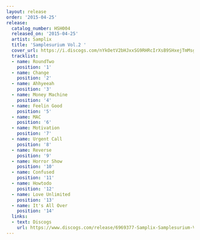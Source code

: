 ```yaml
---
layout: release
order: '2015-04-25'
release:
  catalog_number: HSH004
  released_on: '2015-04-25'
  artist: Samplix
  title: 'Samplesurium Vol.2 '
  cover_url: https://i.discogs.com/nYkOetV2bHJxxSG9RHRcIrXsB9SHxejTmMsgqVHrnHc/rs:fit/g:sm/q:90/h:600/w:600/czM6Ly9kaXNjb2dz/LWRhdGFiYXNlLWlt/YWdlcy9SLTY5Njkz/NzctMTQzMDY1ODMx/NC02ODcyLmpwZWc.jpeg
  tracklist:
  - name: RoundTwo
    position: '1'
  - name: Change
    position: '2'
  - name: Ahhyeeah
    position: '3'
  - name: Money Machine
    position: '4'
  - name: Feelin Good
    position: '5'
  - name: MAC
    position: '6'
  - name: Motivation
    position: '7'
  - name: Urgent Call
    position: '8'
  - name: Reverse
    position: '9'
  - name: Horror Show
    position: '10'
  - name: Confused
    position: '11'
  - name: Howtodo
    position: '12'
  - name: Love Unlimited
    position: '13'
  - name: It's All Over
    position: '14'
  links:
  - text: Discogs
    url: https://www.discogs.com/release/6969377-Samplix-Samplesurium-Vol2-
---
```

